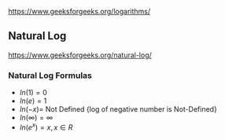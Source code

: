 https://www.geeksforgeeks.org/logarithms/


## Natural Log

https://www.geeksforgeeks.org/natural-log/

### Natural Log Formulas

- $ln (1) = 0$
- $ln (e) = 1$
- $ln (-x) =$ Not Defined {log of negative number is Not-Defined}
- $ln (∞) = ∞$
- $ln (e^x) = x, x ∈ R$


